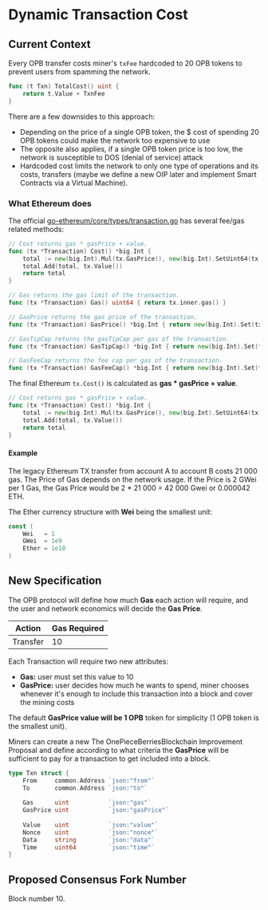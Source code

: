 # Dynamic Transaction Cost
## Current Context
Every OPB transfer costs miner's `txFee` hardcoded to 20 OPB tokens to prevent users from spamming the network.

```go
func (t Txn) TotalCost() uint {
	return t.Value + TxnFee
}
```

There are a few downsides to this approach:
- Depending on the price of a single OPB token, the $ cost of spending 20 OPB tokens could make the network too expensive to use
- The opposite also applies, if a single OPB token price is too low, the network is susceptible to DOS (denial of service) attack
- Hardcoded cost limits the network to only one type of operations and its costs, transfers (maybe we define a new OIP later and implement Smart Contracts via a Virtual Machine).


### What Ethereum does

The official [go-ethereum/core/types/transaction.go](https://github.com/ethereum/go-ethereum/blob/57feabea663496109e59df669238398239438fb1/core/types/transaction.go#L296) has several fee/gas related methods:
```go
// Cost returns gas * gasPrice + value.
func (tx *Transaction) Cost() *big.Int {
    total := new(big.Int).Mul(tx.GasPrice(), new(big.Int).SetUint64(tx.Gas()))
    total.Add(total, tx.Value())
    return total
}

// Gas returns the gas limit of the transaction.
func (tx *Transaction) Gas() uint64 { return tx.inner.gas() }

// GasPrice returns the gas price of the transaction.
func (tx *Transaction) GasPrice() *big.Int { return new(big.Int).Set(tx.inner.gasPrice()) }

// GasTipCap returns the gasTipCap per gas of the transaction.
func (tx *Transaction) GasTipCap() *big.Int { return new(big.Int).Set(tx.inner.gasTipCap()) }

// GasFeeCap returns the fee cap per gas of the transaction.
func (tx *Transaction) GasFeeCap() *big.Int { return new(big.Int).Set(tx.inner.gasFeeCap()) }
```

The final Ethereum `tx.Cost()` is calculated as **gas * gasPrice + value**.
```go
// Cost returns gas * gasPrice + value.
func (tx *Transaction) Cost() *big.Int {
	total := new(big.Int).Mul(tx.GasPrice(), new(big.Int).SetUint64(tx.Gas()))
	total.Add(total, tx.Value())
	return total
}
```

#### Example

The legacy Ethereum TX transfer from account A to account B costs 21 000 gas. The Price of Gas depends on the network usage. If the Price is 2 GWei per 1 Gas, the Gas Price would be 2 * 21 000 = 42 000 Gwei or 0.000042 ETH.

The Ether currency structure with **Wei** being the smallest unit:
```go
const (
    Wei   = 1
    GWei  = 1e9
    Ether = 1e18
)
```

## New Specification
The OPB protocol will define how much **Gas** each action will require, and the user and network economics will decide the **Gas Price**.

| Action | Gas Required |
|--------|--------------|
| Transfer | 10           |

Each Transaction will require two new attributes:
- **Gas:** user must set this value to 10
- **GasPrice:** user decides how much he wants to spend, miner chooses whenever it's enough to include this transaction into a block and cover the mining costs

The default **GasPrice value will be 1 OPB** token for simplicity (1 OPB token is the smallest unit).

Miners can create a new The OnePieceBerriesBlockchain Improvement Proposal and define according to what criteria the **GasPrice** will be sufficient to pay for a transaction to get included into a block.

```go
type Txn struct {
	From     common.Address `json:"from"`
	To       common.Address `json:"to"`
	
	Gas      uint           `json:"gas"`
	GasPrice uint           `json:"gasPrice"`
	
	Value    uint           `json:"value"`
	Nonce    uint           `json:"nonce"`
	Data     string         `json:"data"`
	Time     uint64         `json:"time"`
}
```

## Proposed Consensus Fork Number
Block number 10.